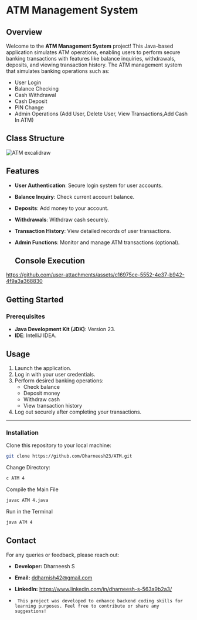 # ATM Management System

## Overview
Welcome to the **ATM Management System** project! This Java-based application simulates ATM operations, enabling users to perform secure banking transactions with features like balance inquiries, withdrawals, deposits, and viewing transaction history.
The ATM management system that simulates banking operations such as:
- User Login
- Balance Checking
- Cash Withdrawal
- Cash Deposit
- PIN Change
- Admin
Operations (Add User, Delete User, View Transactions,Add Cash In ATM)

## Class Structure 


![ATM excalidraw](https://github.com/user-attachments/assets/1ae86f4e-042f-4004-8048-e4981608bc0e)


## Features

- **User Authentication**: Secure login system for user accounts.
- **Balance Inquiry**: Check current account balance.
- **Deposits**: Add money to your account.
- **Withdrawals**: Withdraw cash securely.
- **Transaction History**: View detailed records of user transactions.
- **Admin Functions**: Monitor and manage ATM transactions (optional).


  ## Console Execution




https://github.com/user-attachments/assets/c16975ce-5552-4e37-b942-4f9a3a368830


  
## Getting Started

### Prerequisites
- **Java Development Kit (JDK)**: Version 23.
- **IDE**: IntelliJ IDEA.

## Usage

1. Launch the application.
2. Log in with your user credentials.
3. Perform desired banking operations:
   - Check balance
   - Deposit money
   - Withdraw cash
   - View transaction history
4. Log out securely after completing your transactions.

---



### Installation
Clone this repository to your local machine:
   ```bash
   git clone https://github.com/Dharneesh23/ATM.git
   ```
Change Directory:
   ```bash
   c ATM 4
   ```
Compile the Main File
```bash
javac ATM 4.java
```
Run in the Terminal
```bash
java ATM 4
```




## Contact

For any queries or feedback, please reach out:

- **Developer:** Dharneesh S
- **Email:** ddharnish42@gmail.com
- **LinkedIn:** https://www.linkedin.com/in/dharneesh-s-563a9b2a3/

-      This project was developed to enhance backend coding skills for learning purposes. Feel free to contribute or share any suggestions!


